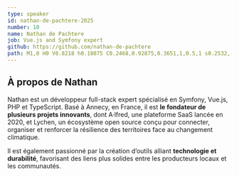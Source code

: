 ```yaml
---
type: speaker
id: nathan-de-pachtere-2025
number: 10
name: Nathan de Pachtere
job: Vue.js and Symfony expert
github: https://github.com/nathan-de-pachtere
path: M1,0 H0 V0.8218 h0.18075 C0.2468,0.92875,0.3651,1,0.5,1 s0.2532,-0.07125,0.31925,-0.1782 H1 V0 z
---
```


## À propos de Nathan

Nathan est un développeur full-stack expert spécialisé en Symfony, Vue.js, PHP et TypeScript. Basé à Annecy, en France, il est **le fondateur de plusieurs projets innovants**, dont A·lfred, une plateforme SaaS lancée en 2020, et Lychen, un écosystème open source conçu pour connecter, organiser et renforcer la résilience des territoires face au changement climatique. 

Il est également passionné par la création d’outils alliant **technologie et durabilité**, favorisant des liens plus solides entre les producteurs locaux et les communautés.
